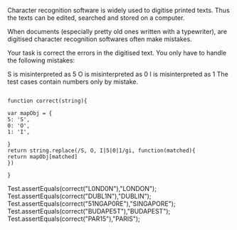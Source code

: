 Character recognition software is widely used to digitise printed texts. Thus the texts can be edited, searched and stored on a computer.

When documents (especially pretty old ones written with a typewriter), are digitised character recognition softwares often make mistakes.

Your task is correct the errors in the digitised text. You only have to handle the following mistakes:

S is misinterpreted as 5
O is misinterpreted as 0
I is misinterpreted as 1
The test cases contain numbers only by mistake.

```

function correct(string){

var mapObj = {
5: 'S', 
0: 'O', 
1: 'I', 

}
return string.replace(/S, O, I|5|0|1/gi, function(matched){
return mapObj[matched]
})

}
```

Test.assertEquals(correct("L0ND0N"),"LONDON");
Test.assertEquals(correct("DUBL1N"),"DUBLIN");
Test.assertEquals(correct("51NGAP0RE"),"SINGAPORE");
Test.assertEquals(correct("BUDAPE5T"),"BUDAPEST");
Test.assertEquals(correct("PAR15"),"PARIS");
